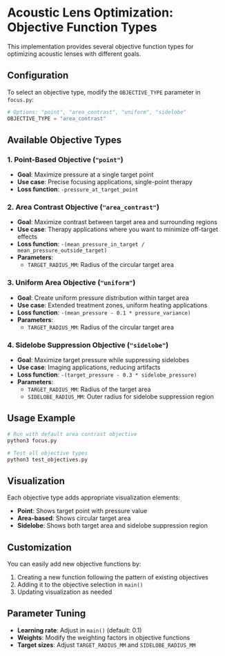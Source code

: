 # Acoustic Lens Optimization: Objective Function Types

This implementation provides several objective function types for optimizing acoustic lenses with different goals.

## Configuration

To select an objective type, modify the `OBJECTIVE_TYPE` parameter in `focus.py`:

```python
# Options: "point", "area_contrast", "uniform", "sidelobe"
OBJECTIVE_TYPE = "area_contrast"
```

## Available Objective Types

### 1. Point-Based Objective (`"point"`)
- **Goal**: Maximize pressure at a single target point
- **Use case**: Precise focusing applications, single-point therapy
- **Loss function**: `-pressure_at_target_point`

### 2. Area Contrast Objective (`"area_contrast"`)
- **Goal**: Maximize contrast between target area and surrounding regions
- **Use case**: Therapy applications where you want to minimize off-target effects
- **Loss function**: `-(mean_pressure_in_target / mean_pressure_outside_target)`
- **Parameters**:
  - `TARGET_RADIUS_MM`: Radius of the circular target area

### 3. Uniform Area Objective (`"uniform"`)
- **Goal**: Create uniform pressure distribution within target area
- **Use case**: Extended treatment zones, uniform heating applications
- **Loss function**: `-(mean_pressure - 0.1 * pressure_variance)`
- **Parameters**:
  - `TARGET_RADIUS_MM`: Radius of the circular target area

### 4. Sidelobe Suppression Objective (`"sidelobe"`)
- **Goal**: Maximize target pressure while suppressing sidelobes
- **Use case**: Imaging applications, reducing artifacts
- **Loss function**: `-(target_pressure - 0.3 * sidelobe_pressure)`
- **Parameters**:
  - `TARGET_RADIUS_MM`: Radius of the target area
  - `SIDELOBE_RADIUS_MM`: Outer radius for sidelobe suppression region

## Usage Example

```bash
# Run with default area contrast objective
python3 focus.py

# Test all objective types
python3 test_objectives.py
```

## Visualization

Each objective type adds appropriate visualization elements:
- **Point**: Shows target point with pressure value
- **Area-based**: Shows circular target area
- **Sidelobe**: Shows both target area and sidelobe suppression region

## Customization

You can easily add new objective functions by:
1. Creating a new function following the pattern of existing objectives
2. Adding it to the objective selection in `main()`
3. Updating visualization as needed

## Parameter Tuning

- **Learning rate**: Adjust in `main()` (default: 0.1)
- **Weights**: Modify the weighting factors in objective functions
- **Target sizes**: Adjust `TARGET_RADIUS_MM` and `SIDELOBE_RADIUS_MM` 